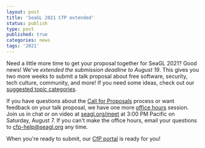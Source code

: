 ```yaml
---
layout: post
title: 'SeaGL 2021 CfP extended'
status: publish
type: post
published: true
categories: news
tags: '2021'
---
```


Need a little more time to get your proposal together for SeaGL 2021?
Good news!
We've *extended the submission deadline to August 19*.
This gives you two more weeks to submit a talk proposal about free software, security, tech culture, community, and more!
If you need some ideas, check out our [suggested topic categories](/news/2021/06/24/cfp#talk-topicslabels).

If you have questions about the [Call for Proposals](/news/2021/06/24/cfp) process or want feedback on your talk proposal, we have one more [office hours](/news/2021/07/30/office_hours) session.
Join us in chat or on video at [seagl.org/meet](/meet) at 3:00 PM Pacific on Saturday, August 7.
If you can't make the office hours, email your questions to [cfp-help@seagl.org](mailto:cfp-help@seagl.org) any time.

When you're ready to submit, our [CfP portal](https://osem.seagl.org/conferences/seagl2021#callforpapers) is ready for you!
